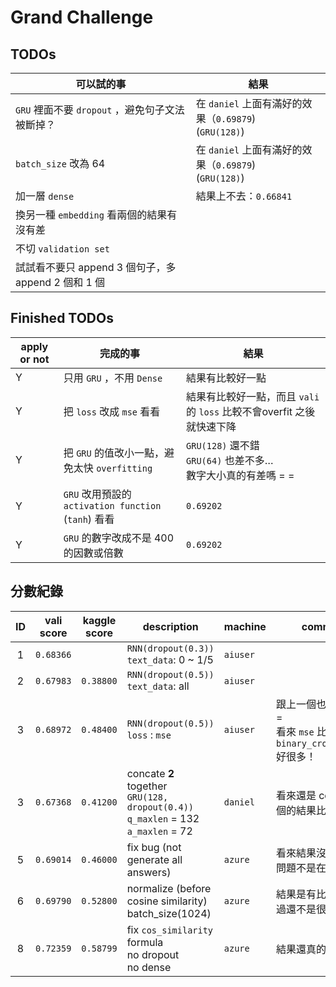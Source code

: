 # Grand Challenge

## TODOs

| 可以試的事                                  | 結果                                       |
| -------------------------------------- | ---------------------------------------- |
| `GRU` 裡面不要 `dropout` ，避免句子文法被斷掉？       | 在 `daniel` 上面有滿好的效果（`0.69879`)<br>(`GRU(128)`) |
| `batch_size` 改為 64                     | 在 `daniel` 上面有滿好的效果（`0.69879`)<br>(`GRU(128)`) |
| 加一層 `dense`                              | 結果上不去：`0.66841`                          |
| 換另一種 `embedding` 看兩個的結果有沒有差            |                                          |
| 不切 `validation set`                    |                                          |
| 試試看不要只 append 3 個句子，多 append  2 個和 1 個 |                                          |

## Finished TODOs

| apply or not | 完成的事                                     | 結果                                       |
| ------------ | ---------------------------------------- | ---------------------------------------- |
| Y            | 只用 `GRU` ，不用 `Dense`                     | 結果有比較好一點                                 |
| Y            | 把 `loss` 改成 `mse` 看看                     | 結果有比較好一點，而且 `vali` 的 `loss` 比較不會overfit 之後就快速下降 |
| Y            | 把 `GRU` 的值改小一點，避免太快 `overfitting`        | `GRU(128)` 還不錯<br>`GRU(64)` 也差不多…<br>數字大小真的有差嗎 = = |
| Y            | `GRU` 改用預設的 `activation function` (`tanh`) 看看 | `0.69202`                                |
| Y            | `GRU` 的數字改成不是 400 的因數或倍數                 | `0.69202`                                |

## 分數紀錄

|  ID  | vali score | kaggle score | description                              | machine  | comment                                  |
| :--: | ---------- | ------------ | ---------------------------------------- | -------- | ---------------------------------------- |
|  1   | `0.68366`  |              | `RNN(dropout(0.3))`<br>`text_data`: 0 ~ 1/5 | `aiuser` |                                          |
|  2   | `0.67983`  | `0.38800`    | `RNN(dropout(0.5))`<br>`text_data`: all  | `aiuser` |                                          |
|  3   | `0.68972`  | `0.48400`    | `RNN(dropout(0.5))`<br>`loss` : `mse`    | `aiuser` | 跟上一個也差太多 = =<br>看來 `mse` 比 `binary_crossentropy` 好很多！ |
|  3   | `0.67368`  | `0.41200`    | concate **2** together<br>`GRU(128, dropout(0.4))`<br>`q_maxlen` = 132<br>`a_maxlen` = 72 | `daniel` | 看來還是 concate 3 個的結果比較好！                  |
|  5   | `0.69014`  | `0.46000`    | fix bug (not generate all answers)       | `azure`  | 看來結果沒差太多，問題不是在這裡                         |
|  6   | `0.69790`  | `0.52800`    | normalize (before cosine similarity)<br>batch_size(1024) | `azure`  | 結果是有比較好，不過還不是很OK…                        |
|  8   | `0.72359`  | `0.58799`    | fix `cos_similarity` formula<br>no dropout<br>no dense | `azure`  | 結果還真的變好了…                                |
